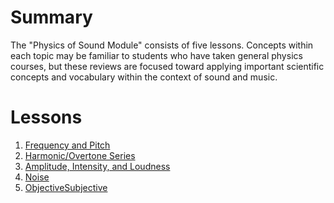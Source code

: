 Summary
=======

The "Physics of Sound Module" consists of five lessons.  Concepts within each
topic may be familiar to students who have taken general physics courses, but
these reviews are focused toward applying important scientific concepts and
vocabulary within the context of sound and music.


Lessons
=======

1. [Frequency and Pitch](1.frequency-and-pitch.html)
2. [Harmonic/Overtone Series](2.harmonic-overtone-series.html)
3. [Amplitude, Intensity, and Loudness](3.amplitude-intensity-loudness.html)
4. [Noise](4.noise.html)
5. [ObjectiveSubjective](ObjectiveSubjective.html)

